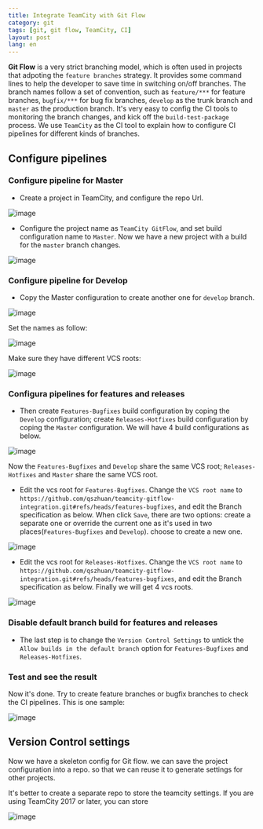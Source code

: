 ```yaml
---
title: Integrate TeamCity with Git Flow  
category: git  
tags: [git, git flow, TeamCity, CI]  
layout: post  
lang: en
---
```


**Git Flow** is  a very strict branching model, which is often used in projects that adpoting the `feature branches` strategy. 
It provides some command lines to help the developer to save time in switching on/off branches. The branch names follow a set of convention, such as `feature/***` for feature branches, `bugfix/***` for bug fix branches, `develop` as the trunk branch and `master` as the production branch.  It's very easy to config the CI tools to monitoring the branch changes, and kick off the `build-test-package` process. We use `TeamCity` as the CI tool to explain how to configure CI pipelines for different kinds of branches.

## Configure pipelines 

### Configure pipeline for  Master

* Create a project in TeamCity, and configure the repo Url.

![image](/assets/images/tc-create-project.jpg)

* Configure the project name as `TeamCity GitFlow`,  and set build configuration name to `Master`. Now we have a new project with a build for the `master` branch changes.

![image](/assets/images/tc-name-project.PNG)

### Configure pipeline for Develop

* Copy the Master configuration to create another one for `develop` branch.

![image](/assets/images/tc-create-develop.PNG)

Set the names as follow:

![image](/assets/images/tc-copy-project.PNG)

Make sure they have different VCS roots:

![image](/assets/images/tc-vcs-root.PNG)

### Configura pipelines for features and releases

* Then create `Features-Bugfixes` build configuration by coping the `Develop` configuration; create `Releases-Hotfixes` build configuration by coping the `Master` configuration. We will have 4 build configurations as below. 

![image](/assets/images/tc-all-configurations.PNG)

Now the `Features-Bugfixes` and `Develop` share the same VCS root; `Releases-Hotfixes` and `Master` share the same VCS root. 

* Edit the vcs root for  `Features-Bugfixes`. Change the `VCS root name` to `https://github.com/qszhuan/teamcity-gitflow-integration.git#refs/heads/features-bugfixes`, and edit the Branch specification as below. When click `Save`, there are two options: create a separate one or override the current one as it's used in two places(`Features-Bugfixes` and `Develop`). choose to create a new one.

![image](/assets/images/tc-vcs-root-feature.PNG)


* Edit the vcs root for  `Releases-Hotfixes`. Change the `VCS root name` to `https://github.com/qszhuan/teamcity-gitflow-integration.git#refs/heads/features-bugfixes`, and edit the Branch specification as below. Finally we will get 4 vcs roots.

![image](/assets/images/tc-vcs-root-release.PNG)

### Disable default branch build for features and releases

* The last step is to change the `Version Control Settings` to untick the `Allow builds in the default branch` option for `Features-Bugfixes` and `Releases-Hotfixes`.


### Test and see the result

Now it's done.
Try to create feature branches or bugfix branches to check the CI pipelines. This is one sample:

![image](/assets/images/tc-gitflow-pipelines.PNG)


## Version Control settings

Now we have a skeleton config for Git flow. we can save the project configuration into a repo. so that we can reuse it to generate settings for other projects.

It's better to create a separate repo to store the teamcity settings. If you are using TeamCity 2017 or later, you can store 

![image](/assets/images/tc-version-control.PNG)



